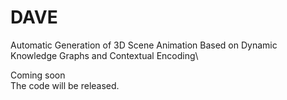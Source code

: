 # DAVE
Automatic Generation of 3D Scene Animation Based on Dynamic Knowledge Graphs and Contextual Encoding\


Coming soon\
The code will be released.
